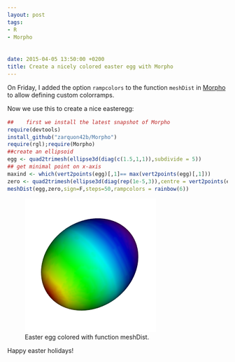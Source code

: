 ```yaml
---
layout: post
tags: 
- R 
- Morpho


date: 2015-04-05 13:50:00 +0200
title: Create a nicely colored easter egg with Morpho
---
```

    
On Friday, I added the option ```rampcolors``` to the function ```meshDist``` in [Morpho](https://github.com/zarquon42b/Morpho) to allow defining custom colorramps.

Now we use this to create a nice easteregg:

```r
##    first we install the latest snapshot of Morpho
require(devtools)
install_github("zarquon42b/Morpho")
require(rgl);require(Morpho)
##create an ellipsoid
egg <- quad2trimesh(ellipse3d(diag(c(1.5,1,1)),subdivide = 5))
## get minimal point on x-axis
maxind <- which(vert2points(egg)[,1]== max(vert2points(egg)[,1]))
zero <- quad2trimesh(ellipse3d(diag(rep(1e-5,3)),centre = vert2points(egg)[maxind,])) 
meshDist(egg,zero,sign=F,steps=50,rampcolors = rainbow(6))
```
<figure class="center">
 <img rel="zoom" src="/resources/images/easteregg.png" alt="origstate" width="300" >
 <figcaption>Easter egg colored with function meshDist.</figcaption>
</figure>
    
Happy easter holidays!










